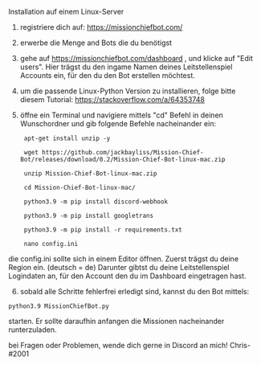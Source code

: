 Installation auf einem Linux-Server


1. registriere dich auf: https://missionchiefbot.com/

2. erwerbe die Menge and Bots die du benötigst

3. gehe auf https://missionchiefbot.com/dashboard , und klicke auf "Edit users". Hier trägst du den ingame Namen deines Leitstellenspiel Accounts ein, für den du den Bot erstellen möchtest.

4. um die passende Linux-Python Version zu installieren, folge bitte diesem Tutorial: https://stackoverflow.com/a/64353748

5. öffne ein Terminal und navigiere mittels "cd" Befehl in deinen Wunschordner und gib folgende Befehle nacheinander ein:

		apt-get install unzip -y

		wget https://github.com/jackbayliss/Mission-Chief-Bot/releases/download/0.2/Mission-Chief-Bot-linux-mac.zip

		unzip Mission-Chief-Bot-linux-mac.zip

		cd Mission-Chief-Bot-linux-mac/
		
		python3.9 -m pip install discord-webhook

		python3.9 -m pip install googletrans

		python3.9 -m pip install -r requirements.txt

		nano config.ini
    

die config.ini sollte sich in einem Editor öffnen. Zuerst trägst du deine Region ein. (deutsch = de) Darunter gibtst du deine Leitstellenspiel Logindaten an, für den Account den du im Dashboard eingetragen hast.

6. sobald alle Schritte fehlerfrei erledigt sind, kannst du den Bot mittels: 
```
python3.9 MissionChiefBot.py 
```
starten. Er sollte daraufhin anfangen die Missionen nacheinander runterzuladen. 

bei Fragen oder Problemen, wende dich gerne in Discord an mich! 
Chris-#2001
